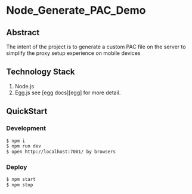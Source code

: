 # Node_Generate_PAC_Demo

## Abstract
The intent of the project is to generate a custom PAC file on the server to simplify the proxy setup experience on mobile devices

## Technology Stack
1. Node.js
2. Egg.js  see [egg docs][egg] for more detail.

## QuickStart

### Development

```bash
$ npm i
$ npm run dev
$ open http://localhost:7001/ by browsers
```

### Deploy

```bash
$ npm start
$ npm stop
```